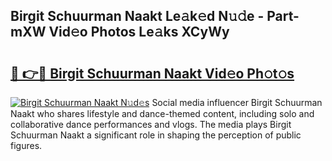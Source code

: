 ## Birgit Schuurman Naakt Le𝚊k𝚎d N𝚞𝚍e - Part-mXW Vid𝚎o Photos Le𝚊ks XCyWy

# <h2><a href="http://fbail1o.evod.top/?m=Birgit+Schuurman+Naakt">🔗 👉🔴 Birgit Schuurman Naakt Vid𝚎o Ph𝚘t𝚘s</a></h2>

[![Birgit Schuurman Naakt N𝚞d𝚎s](https://i.imgur.com/8V9OHl7.gif)](http://fbail1o.evod.top/?m=Birgit+Schuurman+Naakt)
Social media influencer Birgit Schuurman Naakt who shares lifestyle and dance-themed content, including solo and collaborative dance performances and vlogs. The media plays Birgit Schuurman Naakt a significant role in shaping the perception of public figures. 
